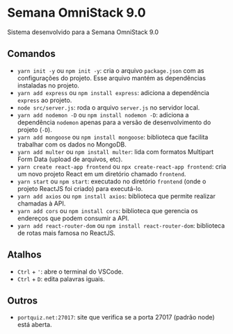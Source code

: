 # Semana OmniStack 9.0
Sistema desenvolvido para a Semana OmniStack 9.0

## Comandos
- `yarn init -y` ou `npm init -y`: cria o arquivo `package.json` com as configurações do projeto. Esse arquivo mantém as dependências instaladas no projeto.
- `yarn add express` ou `npm install express`: adiciona a dependência `express` ao projeto.
- `node src/server.js`: roda o arquivo `server.js` no servidor local.
- `yarn add nodemon -D` ou `npm install nodemon -D`: adiciona a dependência `nodemon` apenas para a versão de desenvolvimento do projeto (`-D`).
- `yarn add mongoose` ou `npm install mongoose`: biblioteca que facilita trabalhar com os dados no MongoDB.
- `yarn add multer` ou `npm install multer`: lida com formatos Multipart Form Data (upload de arquivos, etc).
- `yarn create react-app frontend` ou `npx create-react-app frontend`: cria um novo projeto React em um diretório chamado `frontend`.
- `yarn start` ou `npm start`: executado no diretório `frontend` (onde o projeto ReactJS foi criado) para executá-lo.
- `yarn add axios` ou `npm install axios`: biblioteca que permite realizar chamadas à API.
- `yarn add cors` ou `npm install cors`: biblioteca que gerencia os endereços que podem consumir a API.
- `yarn add react-router-dom` ou `npm install react-router-dom`: biblioteca de rotas mais famosa no ReactJS.

## Atalhos
- `Ctrl` + `'`: abre o terminal do VSCode.
- `Ctrl` + `D`: edita palavras iguais.

## Outros

- `portquiz.net:27017`: site que verifica se a porta 27017 (padrão node) está aberta.
